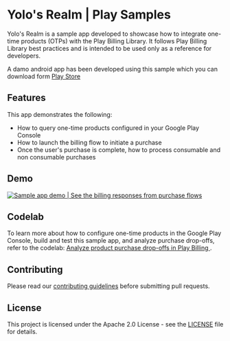 # Yolo's Realm | Play Samples

Yolo's Realm is a sample app developed to showcase how to integrate one-time
products (OTPs) with the Play Billing Library. It follows Play Billing Library
best practices and is intended to be used only as a reference for developers.

A damo android app has been developed using this sample which you can
download form [Play Store](https://play.google.com/store/apps/details?id=com.google.play.billing.samples.onetimepurchases&hl=en_IN)

## Features

This app demonstrates the following:

*   How to query one-time products configured in your Google Play Console
*   How to launch the billing flow to initiate a purchase
*   Once the user's purchase is complete, how to process consumable and non
    consumable purchases

## Demo

[![Sample app demo | See the billing responses from purchase flows](https://img.youtube.com/vi/onxm4IYlgX8/maxresdefault.jpg)](https://www.youtube.com/watch?v=onxm4IYlgX8)

## Codelab

To learn more about how to configure one-time products in the Google Play
Console, build and test this sample app, and analyze purchase drop-offs, refer
to the codelab: [Analyze product purchase drop-offs in Play Billing
](https://codelabs.developers.google.com/play-billing-analyze-product-purchase-drop-offs).

## Contributing

Please read our [contributing guidelines](../CONTRIBUTING.md) before submitting
pull requests.

## License

This project is licensed under the Apache 2.0 License - see the
[LICENSE](../LICENSE) file for details.